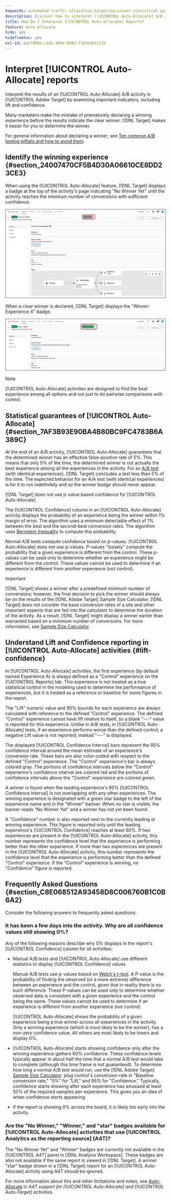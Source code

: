```yaml
---
keywords: automated traffic allocation;targeting;winner;statistical guarantee;confidence;determine winner;lift;confidence;default;default experience;auto-allocate;auto allocate
description: Discover how to interpret [!UICONTROL Auto-Allocate] A/B activity results, focusing on key indicators like lift and confidence.
title: How Do I Interpret [!UICONTROL Auto-Allocate] Reports?
feature: Auto-Allocate
hide: yes
hidefromtoc: yes
exl-id: bacf080e-c1dc-489e-899e-7365bd011119
---
```

# Interpret [!UICONTROL Auto-Allocate] reports 

Interpret the results of an [!UICONTROL Auto-Allocate] A/B activity in [!UICONTROL Adobe Target] by examining important indicators, including lift and confidence.

Many marketers make the mistake of prematurely declaring a winning experience before the results indicate the clear winner. [!DNL Target] makes it easier for you to determine the winner. 

For general information about declaring a winner, see [Ten common A/B testing pitfalls and how to avoid them](/help/main/c-activities/t-test-ab/common-ab-testing-pitfalls.md).

## Identify the winning experience {#section_24007470CF5B4D30A06610CE8DD23CE3}

When using the [!UICONTROL Auto-Allocate] feature, [!DNL Target] displays a badge at the top of the activity's page indicating "No Winner Yet" until the activity reaches the minimum number of conversions with sufficient confidence.

![No Winner badge](/help/main/c-activities/automated-traffic-allocation/assets/no-winner-new.png)

When a clear winner is declared, [!DNL Target] displays the "Winner: Experience *X*" badge.

![Winner badge](/help/main/c-activities/automated-traffic-allocation/assets/winner-new.png)

>[!NOTE]
>
>[!UICONTROL Auto-Allocate] activities are designed to find the best experience among all options and not just to do pairwise comparisons with control.

## Statistical guarantees of [!UICONTROL Auto-Allocate] {#section_7AF3B93E90BA4B80BC9FC4783B6A389C}

At the end of an A/B activity, [!UICONTROL Auto-Allocate] guarantees that the determined winner has an effective false-positive rate of 5%. This means that only 5% of the time, the determined winner is not actually the best experience among all the experiences in the activity. For an [A/A test](/help/main/c-activities/t-test-ab/aa-testing.md) (with identical experiences), [!DNL Target] concludes a test less than 5% of the time. The expected behavior for an A/A test (with identical experiences) is for it to run indefinitely and so the winner badge should never appear.

[!DNL Target] does not use p-value based confidence for [!UICONTROL Auto-Allocate].

The [!UICONTROL Confidence] column in an [!UICONTROL Auto-Allocate] activity displays the probability of an experience being the winner within 1% margin of error. The algorithm uses a minimum detectable effect of 1% between the best and the second-best conversion rates. The algorithm uses [Bernstein Inequality](https://en.wikipedia.org/wiki/Bernstein_inequalities_%28probability_theory%29) to compute this probability.

Normal A/B tests compute confidence based on p-values. [!UICONTROL Auto-Allocate] does not use p-values. P-values "loosely" compute the probability that a given experience is different from the control. These p-values can be used only to determine whether an experience might be different from the control. These values cannot be used to determine if an experience is different from another experience (not control).

>[!IMPORTANT]
>
>[!DNL Target] shows a winner after a predefined minimum number of conversions; however, the final decision to pick the winner should always be on the results of the [!DNL Adobe Target] Sample Size Calculator. [!DNL Target] does not consider the base conversion rates of a site and other important aspects that are fed into the calculator to determine the duration of the activity. As a result, [!DNL Target] might display a winner earlier than warranted based on a minimum number of conversions. For more information, see [Sample Size Calculator](/help/main/c-activities/t-test-ab/sample-size-determination.md#section_6B8725BD704C4AFE939EF2A6B6E834E6).

## Understand Lift and Confidence reporting in [!UICONTROL Auto-Allocate] activities {#lift-confidence}

In [!UICONTROL Auto-Allocate] activities, the first experience (by default named Experience A) is always defined as a "Control" experience on the [!UICONTROL Reports] tab. This experience is not treated as a true statistical control in the modeling used to determine the performance of experiences, but it is treated as a reference or baseline for some figures in the report.

The "Lift" numeric value and 95% bounds for each experience are always calculated with reference to the defined "Control" experience. The defined "Control" experience cannot have lift relative to itself, so a blank "---" value is reported for this experience. Unlike in A/B tests, in [!UICONTROL Auto-Allocate] tests, if an experience performs worse than the defined control, a negative Lift value is not reported; instead "---" is displayed.

The displayed [!UICONTROL Confidence Interval] bars represent the 95% confidence interval around the mean estimate of an experience's conversion rate. These bars are also color-coded with respect to the defined "Control" experience. The "Control" experience's bar is always colored gray. The portions of confidence intervals below the "Control" experience's confidence interval are colored red and the portions of confidence intervals above the "Control" experience are colored green.

A winner is found when the leading experience's 95% [!UICONTROL Confidence Interval] is not overlapping with any other experiences. The winning experience is designated with a green star badge to the left of the experience name and in the "Winner" banner. When no star is visible, the banner reads "No Winner Yet" and a winner has not yet been found.

A "Confidence" number is also reported next to the currently leading or winning experience. This figure is reported only until the leading experience's [!UICONTROL Confidence] reaches at least 60%. If two experiences are present in the [!UICONTROL Auto-Allocate] activity, this number represents the confidence level that the experience is performing better than the other experience. If more than two experiences are present in the [!UICONTROL Auto-Allocate] activity, this number represents the confidence level that the experience is performing better than the defined "Control" experience. If the "Control" experience is winning, no "Confidence" figure is reported.

## Frequently Asked Questions {#section_C8E068512A93458D8C006760B1C0B6A2}

Consider the following answers to frequently asked questions:

### It has been a few days into the activity. Why are all confidence values still showing 0%?

Any of the following reasons describe why 0% displays in the report's [!UICONTROL Confidence] column for all activities:

* Manual A/B tests and [!UICONTROL Auto-Allocate] use different statistics to display [!UICONTROL Confidence] values.

  Manual A/B tests use p-values based on [Welch's t-test](https://en.wikipedia.org/wiki/Welch%27s_t-test). A P-value is the probability of finding the observed (or a more extreme) difference between an experience and the control, given that in reality there is no such difference. These P-values can be used only to determine whether observed data is consistent with a given experience and the control being the same. These values cannot be used to determine if an experience is different from another experience (not control).

  [!UICONTROL Auto-Allocate] shows the probability of a given experience being a true winner across all experiences in the activity. Only a winning experience (which is most likely to be the winner), has a non-zero confidence value. All others are most likely to be losers and display 0%. 

* [!UICONTROL Auto-Allocate] starts showing confidence only after the winning experience gathers 60% confidence. These confidence levels typically appear in about half the time that a normal A/B test would take to complete (although this time frame is not guaranteed). To determine how long a normal A/B test would run, use the [!DNL Adobe Target] [Sample Size Calculator](/help/main/c-activities/t-test-ab/sample-size-determination.md#section_6B8725BD704C4AFE939EF2A6B6E834E6): plug control's conversion-rate in "Baseline conversion rate," "5%" for "Lift," and 95% for "Confidence." Typically, confidence starts showing after each experience has amassed at least 50% of the required samples per-experience. This gives you an idea of when confidence starts appearing.

* If the report is showing 0% across the board, it is likely too early into the activity.

### Are the "No Winner," "Winner," and "star" badges available for [!UICONTROL Auto-Allocate] activities that use [!UICONTROL Analytics as the reporting source] (A4T)?

The "No Winner Yet" and "Winner" badges are currently not available in the [!UICONTROL A4T] panel in [!DNL Analysis Workspace]. These badges are also not available if the same report is viewed in [!DNL Target]. A winner "star" badge shown in a [!DNL Target] report for an [!UICONTROL Auto-Allocate] activity using A4T should be ignored. 

For more information about this and other limitations and notes, see [Auto-Allocate](/help/main/c-integrating-target-with-mac/a4t/a4t-at-aa.md#aa) in *A4T support for [!UICONTROL Auto-Allocate] and [!UICONTROL Auto-Target] activities*.
